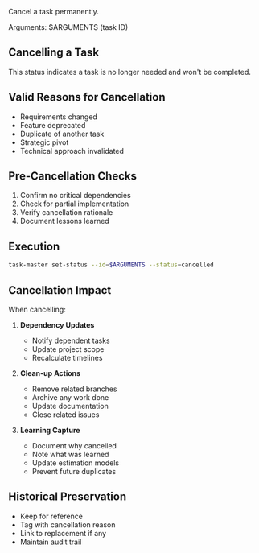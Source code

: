 Cancel a task permanently.

Arguments: $ARGUMENTS (task ID)

## Cancelling a Task

This status indicates a task is no longer needed and won't be completed.

## Valid Reasons for Cancellation

- Requirements changed
- Feature deprecated
- Duplicate of another task
- Strategic pivot
- Technical approach invalidated

## Pre-Cancellation Checks

1. Confirm no critical dependencies
1. Check for partial implementation
1. Verify cancellation rationale
1. Document lessons learned

## Execution

```bash
task-master set-status --id=$ARGUMENTS --status=cancelled
```

## Cancellation Impact

When cancelling:

1. **Dependency Updates**

   - Notify dependent tasks
   - Update project scope
   - Recalculate timelines

1. **Clean-up Actions**

   - Remove related branches
   - Archive any work done
   - Update documentation
   - Close related issues

1. **Learning Capture**

   - Document why cancelled
   - Note what was learned
   - Update estimation models
   - Prevent future duplicates

## Historical Preservation

- Keep for reference
- Tag with cancellation reason
- Link to replacement if any
- Maintain audit trail

